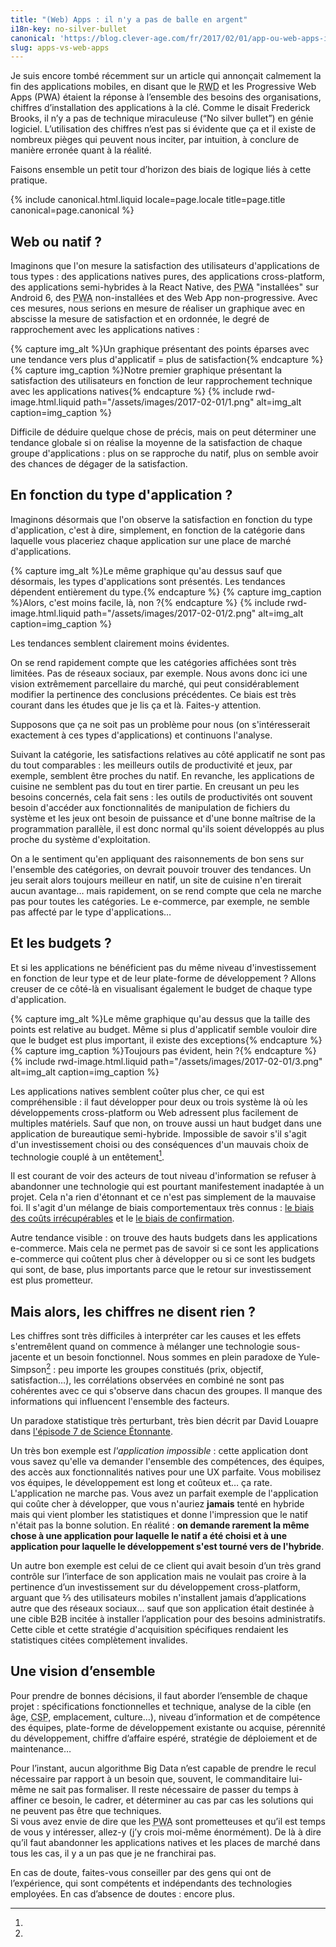 ```yaml
---
title: "(Web) Apps : il n'y a pas de balle en argent"
i18n-key: no-silver-bullet
canonical: 'https://blog.clever-age.com/fr/2017/02/01/app-ou-web-apps-il-ny-a-pas-de-balle-en-argent/'
slug: apps-vs-web-apps
---
```


Je suis encore tombé récemment sur un article qui annonçait calmement la fin des
applications mobiles, en disant que le
<abbr title="Responsive Web Design" lang="en">RWD</abbr> et les
<span lang="en">Progressive Web Apps (PWA)</span> étaient la réponse à
l’ensemble des besoins des organisations, chiffres d’installation des
applications à la clé. Comme le disait Frederick Brooks, il n’y a pas de
technique miraculeuse (<q lang="en">No silver bullet</q>) en génie logiciel.
L’utilisation des chiffres n’est pas si évidente que ça et il existe de nombreux
pièges qui peuvent nous inciter, par intuition, à conclure de manière erronée
quant à la réalité.

Faisons ensemble un petit tour d’horizon des biais de logique liés à cette
pratique.

<!-- more -->

{% include canonical.html.liquid
    locale=page.locale
    title=page.title
    canonical=page.canonical
%}

## Web ou natif ?

Imaginons que l'on mesure la satisfaction des utilisateurs d'applications de
tous types : des applications natives pures, des applications cross-platform,
des applications semi-hybrides à la React Native, des
<abbr title="Progressive Web App" lang="en">PWA</abbr> "installées" sur Android
6, des <abbr title="Progressive Web App" lang="en">PWA</abbr> non-installées et
des Web App non-progressive. Avec ces mesures, nous serions en mesure de
réaliser un graphique avec en abscisse la mesure de satisfaction et en ordonnée,
le degré de rapprochement avec les applications natives :

{% capture img_alt %}Un graphique présentant des points éparses avec une
tendance vers plus d'applicatif = plus de satisfaction{% endcapture %}
{% capture img_caption %}Notre premier graphique présentant la satisfaction des
utilisateurs en fonction de leur rapprochement technique avec les applications
natives{% endcapture %} {% include rwd-image.html.liquid
path="/assets/images/2017-02-01/1.png"
alt=img_alt
caption=img_caption
%}

Difficile de déduire quelque chose de précis, mais on peut déterminer une
tendance globale si on réalise la moyenne de la satisfaction de chaque groupe
d'applications : plus on se rapproche du natif, plus on semble avoir des chances
de dégager de la satisfaction.

## En fonction du type d'application ?

Imaginons désormais que l'on observe la satisfaction en fonction du type
d'application, c'est à dire, simplement, en fonction de la catégorie dans
laquelle vous placeriez chaque application sur une place de marché
d'applications.

{% capture img_alt %}Le même graphique qu'au dessus sauf que désormais, les
types d'applications sont présentés. Les tendances dépendent entièrement du
type.{% endcapture %} {% capture img_caption %}Alors, c'est moins facile, là,
non ?{% endcapture %} {% include rwd-image.html.liquid
path="/assets/images/2017-02-01/2.png"
alt=img_alt
caption=img_caption
%}

Les tendances semblent clairement moins évidentes.

On se rend rapidement compte que les catégories affichées sont très limitées.
Pas de réseaux sociaux, par exemple. Nous avons donc ici une vision extrêmement
parcellaire du marché, qui peut considérablement modifier la pertinence des
conclusions précédentes. Ce biais est très courant dans les études que je lis ça
et là. Faites-y attention.

Supposons que ça ne soit pas un problème pour nous (on s'intéresserait
exactement à ces types d'applications) et continuons l'analyse.

Suivant la catégorie, les satisfactions relatives au côté applicatif ne sont pas
du tout comparables : les meilleurs outils de productivité et jeux, par exemple,
semblent être proches du natif. En revanche, les applications de cuisine ne
semblent pas du tout en tirer partie. En creusant un peu les besoins concernés,
cela fait sens : les outils de productivités ont souvent besoin d'accéder aux
fonctionnalités de manipulation de fichiers du système et les jeux ont besoin de
puissance et d'une bonne maîtrise de la programmation parallèle, il est donc
normal qu'ils soient développés au plus proche du système d'exploitation.

On a le sentiment qu'en appliquant des raisonnements de bon sens sur l'ensemble
des catégories, on devrait pouvoir trouver des tendances. Un jeu serait alors
toujours meilleur en natif, un site de cuisine n'en tirerait aucun avantage…
mais rapidement, on se rend compte que cela ne marche pas pour toutes les
catégories. Le e-commerce, par exemple, ne semble pas affecté par le type
d'applications…

## Et les budgets ?

Et si les applications ne bénéficient pas du même niveau d'investissement en
fonction de leur type et de leur plate-forme de développement ? Allons creuser
de ce côté-là en visualisant également le budget de chaque type d'application.

{% capture img_alt %}Le même graphique qu'au dessus que la taille des points est
relative au budget. Même si plus d'applicatif semble vouloir dire que le budget
est plus important, il existe des exceptions{% endcapture %}
{% capture img_caption %}Toujours pas évident, hein ?{% endcapture %}
{% include rwd-image.html.liquid
path="/assets/images/2017-02-01/3.png"
alt=img_alt
caption=img_caption
%}

Les applications natives semblent coûter plus cher, ce qui est compréhensible :
il faut développer pour deux ou trois système là où les développements
cross-platform ou Web adressent plus facilement de multiples matériels. Sauf que
non, on trouve aussi un haut budget dans une application de bureautique
semi-hybride. Impossible de savoir s'il s'agit d'un investissement choisi ou des
conséquences d'un mauvais choix de technologie couplé à un entêtement[^ci].

[^ci]:

  Il est courant de voir des acteurs de tout niveau d'information se refuser à
  abandonner une technologie qui est pourtant manifestement inadaptée à un
  projet. Cela n'a rien d'étonnant et ce n'est pas simplement de la mauvaise
  foi. Il s'agit d'un mélange de biais comportementaux très connus :
  [le biais des coûts irrécupérables](https://fr.wikipedia.org/wiki/Co%C3%BBt_irr%C3%A9cup%C3%A9rable)
  et le
  [le biais de confirmation](https://fr.wikipedia.org/wiki/Biais_de_confirmation).

Autre tendance visible : on trouve des hauts budgets dans les applications
e-commerce. Mais cela ne permet pas de savoir si ce sont les applications
e-commerce qui coûtent plus cher à développer ou si ce sont les budgets qui
sont, de base, plus importants parce que le retour sur investissement est plus
prometteur.

## Mais alors, les chiffres ne disent rien ?

Les chiffres sont très difficiles à interpréter car les causes et les effets
s'entremêlent quand on commence à mélanger une technologie sous-jacente et un
besoin fonctionnel. Nous sommes en plein paradoxe de Yule-Simpson[^ys] : peu
importe les groupes constitués (prix, objectif, satisfaction…), les corrélations
observées en combiné ne sont pas cohérentes avec ce qui s'observe dans chacun
des groupes. Il manque des informations qui influencent l'ensemble des facteurs.

[^ys]:

  Un paradoxe statistique très perturbant, très bien décrit par David Louapre
  dans
  [l'épisode 7 de Science Étonnante](https://www.youtube.com/watch?v=vs_Zzf_vL2I).

Un très bon exemple est _l'application impossible_ : cette application dont vous
savez qu'elle va demander l'ensemble des compétences, des équipes, des accès aux
fonctionnalités natives pour une UX parfaite. Vous mobilisez vos équipes, le
développement est long et coûteux et… ça rate. L'application ne marche pas. Vous
avez un parfait exemple de l'application qui coûte cher à développer, que vous
n'auriez **jamais** tenté en hybride mais qui vient plomber les statistiques et
donne l'impression que le natif n'était pas la bonne solution. En réalité : **on
demande rarement la même chose à une application pour laquelle le natif a été
choisi et à une application pour laquelle le développement s'est tourné vers de
l'hybride**.

Un autre bon exemple est celui de ce client qui avait besoin d’un très grand
contrôle sur l’interface de son application mais ne voulait pas croire à la
pertinence d’un investissement sur du développement
<span lang="en">cross-platform</span>, arguant que ⅔ des utilisateurs mobiles
n'installent jamais d’applications autre que des réseaux sociaux… sauf que son
application était destinée à une cible B2B incitée à installer l’application
pour des besoins administratifs. Cette cible et cette stratégie d'acquisition
spécifiques rendaient les statistiques citées complètement invalides.

## Une vision d’ensemble

Pour prendre de bonnes décisions, il faut aborder l’ensemble de chaque projet :
spécifications fonctionnelles et technique, analyse de la cible (en âge,
<abbr title="Catégorie Socio-Professionnelle">CSP</abbr>, emplacement,
culture…), niveau d’information et de compétence des équipes, plate-forme de
développement existante ou acquise, pérennité du développement, chiffre
d’affaire espéré, stratégie de déploiement et de maintenance…

Pour l’instant, aucun algorithme <span lang="en">Big Data</span> n’est capable
de prendre le recul nécessaire par rapport à un besoin que, souvent, le
commanditaire lui-même ne sait pas formaliser. Il reste nécessaire de passer du
temps à affiner ce besoin, le cadrer, et déterminer au cas par cas les solutions
qui ne peuvent pas être que techniques.  
Si vous avez envie de dire que les
<abbr lang="en" title="Progressive Web Apps">PWA</abbr> sont prometteuses et
qu’il est temps de vous y intéresser, allez-y (j’y crois moi-même énormément).
De là à dire qu’il faut abandonner les applications natives et les places de
marché dans tous les cas, il y a un pas que je ne franchirai pas.

En cas de doute, faites-vous conseiller par des gens qui ont de l’expérience,
qui sont compétents et indépendants des technologies employées. En cas d’absence
de doutes : encore plus.
